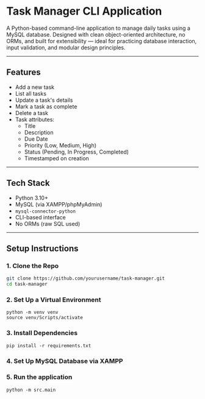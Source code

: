 # Task Manager CLI Application

A Python-based command-line application to manage daily tasks using a MySQL database. Designed with clean object-oriented architecture, no ORMs, and built for extensibility — ideal for practicing database interaction, input validation, and modular design principles.

---

## Features

- Add a new task
- List all tasks
- Update a task's details
- Mark a task as complete
- Delete a task
- Task attributes:
  - Title
  - Description
  - Due Date
  - Priority (Low, Medium, High)
  - Status (Pending, In Progress, Completed)
  - Timestamped on creation

---

## Tech Stack

- Python 3.10+
- MySQL (via XAMPP/phpMyAdmin)
- `mysql-connector-python`
- CLI-based interface
- No ORMs (raw SQL used)

---

## Setup Instructions

### 1. Clone the Repo

```bash
git clone https://github.com/yourusername/task-manager.git
cd task-manager
```

### 2. Set Up a Virtual Environment

```
python -m venv venv
source venv/Scripts/activate
```

### 3. Install Dependencies

```
pip install -r requirements.txt
```

### 4. Set Up MySQL Database via XAMPP

### 5. Run the application

```
python -m src.main
```